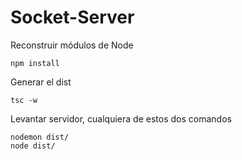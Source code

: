 # Socket-Server

Reconstruir módulos de Node

```
npm install

```

Generar el dist

```
tsc -w
```

Levantar servidor, cualquiera de estos dos comandos

```
nodemon dist/
node dist/
```

